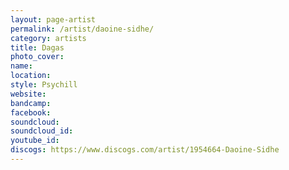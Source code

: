 ```yaml
---
layout: page-artist
permalink: /artist/daoine-sidhe/
category: artists
title: Dagas
photo_cover: 
name: 
location: 
style: Psychill
website: 
bandcamp: 
facebook: 
soundcloud: 
soundcloud_id: 
youtube_id: 
discogs: https://www.discogs.com/artist/1954664-Daoine-Sidhe
---
```

